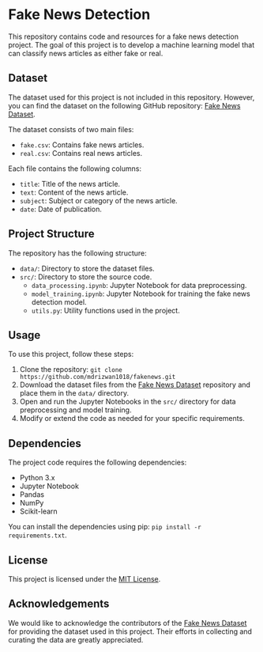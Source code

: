 # Fake News Detection

This repository contains code and resources for a fake news detection project. The goal of this project is to develop a machine learning model that can classify news articles as either fake or real.

## Dataset

The dataset used for this project is not included in this repository. However, you can find the dataset on the following GitHub repository: [Fake News Dataset](https://github.com/mdrizwan1018/fakenews/tree/main/data).

The dataset consists of two main files:
- `fake.csv`: Contains fake news articles.
- `real.csv`: Contains real news articles.

Each file contains the following columns:
- `title`: Title of the news article.
- `text`: Content of the news article.
- `subject`: Subject or category of the news article.
- `date`: Date of publication.

## Project Structure

The repository has the following structure:
- `data/`: Directory to store the dataset files.
- `src/`: Directory to store the source code.
  - `data_processing.ipynb`: Jupyter Notebook for data preprocessing.
  - `model_training.ipynb`: Jupyter Notebook for training the fake news detection model.
  - `utils.py`: Utility functions used in the project.

## Usage

To use this project, follow these steps:

1. Clone the repository: `git clone https://github.com/mdrizwan1018/fakenews.git`
2. Download the dataset files from the [Fake News Dataset](https://github.com/mdrizwan1018/fakenews/tree/main/data) repository and place them in the `data/` directory.
3. Open and run the Jupyter Notebooks in the `src/` directory for data preprocessing and model training.
4. Modify or extend the code as needed for your specific requirements.

## Dependencies

The project code requires the following dependencies:
- Python 3.x
- Jupyter Notebook
- Pandas
- NumPy
- Scikit-learn

You can install the dependencies using pip: `pip install -r requirements.txt`.

## License

This project is licensed under the [MIT License](LICENSE).

## Acknowledgements

We would like to acknowledge the contributors of the [Fake News Dataset](https://github.com/mdrizwan1018/fakenews/tree/main/data) for providing the dataset used in this project. Their efforts in collecting and curating the data are greatly appreciated.
